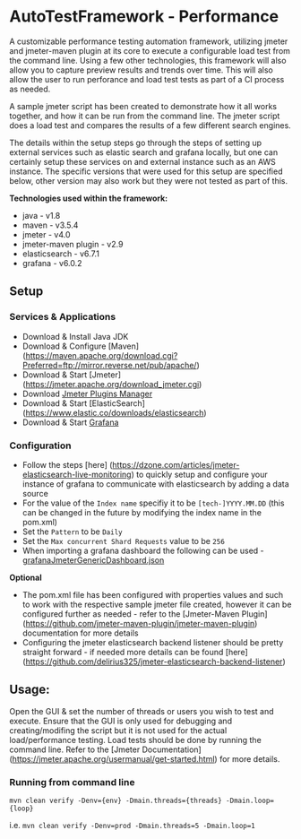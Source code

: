 # AutoTestFramework - Performance
A customizable performance testing automation framework, utilizing jmeter and jmeter-maven plugin at its core to execute a configurable load test from the command line. Using a few other technologies, this framework will also allow you to capture preview results and trends over time. This will also allow the user to run perforance and load test tests as part of a CI process as needed.

A sample jmeter script has been created to demonstrate how it all works together, and how it can be run from the command line. The jmeter script does a load test and compares the results of a few different search engines.

The details within the setup steps go through the steps of setting up external services such as elastic search and grafana locally, but one can certainly setup these services on and external instance such as an AWS instance. The specific versions that were used for this setup are specified below, other version may also work but they were not tested as part of this.

**Technologies used within the framework:**

* java - v1.8
* maven - v3.5.4
* jmeter - v4.0
* jmeter-maven plugin - v2.9
* elasticsearch - v6.7.1
* grafana - v6.0.2

## Setup
### Services & Applications
* Download & Install Java JDK
* Download & Configure [Maven] (https://maven.apache.org/download.cgi?Preferred=ftp://mirror.reverse.net/pub/apache/)
* Download & Start [Jmeter] (https://jmeter.apache.org/download_jmeter.cgi)
* Download [Jmeter Plugins Manager](https://jmeter-plugins.org/install/Install/)
* Download & Start [ElasticSearch] (https://www.elastic.co/downloads/elasticsearch)
* Download & Start [Grafana](https://grafana.com/grafana/download)

### Configuration
* Follow the steps [here] (https://dzone.com/articles/jmeter-elasticsearch-live-monitoring) to quickly setup and configure your instance of grafana to communicate with elasticsearch by adding a data source
* For the value of the `Index name` specifiy it to be `[tech-]YYYY.MM.DD` (this can be changed in the future by modifying the index name in the pom.xml)
* Set the `Pattern` to be `Daily`
* Set the `Max concurrent Shard Requests` value to be `256`
* When importing a grafana dashboard the following can be used - [grafanaJmeterGenericDashboard.json](setup/grafanaJmeterGenericDashboard.json)

**Optional**

* The pom.xml file has been configured with properties values and such to work with the respective sample jmeter file created, however it can be configured further as needed - refer to the [Jmeter-Maven Plugin] (https://github.com/jmeter-maven-plugin/jmeter-maven-plugin) documentation for more details
* Configuring the jmeter elasticsearch backend listener should be pretty straight forward - if needed more details can be found [here] (https://github.com/delirius325/jmeter-elasticsearch-backend-listener)

## Usage:
Open the GUI & set the number of threads or users you wish to test and execute. Ensure that the GUI is only used for debugging and creating/modifing the script but it is not used for the actual load/performance testing. Load tests should be done by running the command line. Refer to the [Jmeter Documentation] (https://jmeter.apache.org/usermanual/get-started.html) for more details.

### Running from command line
`mvn clean verify -Denv={env} -Dmain.threads={threads} -Dmain.loop={loop}`

i.e.
`mvn clean verify -Denv=prod -Dmain.threads=5 -Dmain.loop=1`